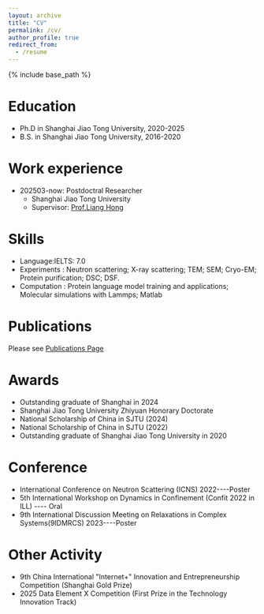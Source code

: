```yaml
---
layout: archive
title: "CV"
permalink: /cv/
author_profile: true
redirect_from:
  - /resume
---
```


{% include base_path %}

Education
======
* Ph.D in Shanghai Jiao Tong University, 2020-2025
* B.S. in Shanghai Jiao Tong University, 2016-2020

Work experience
======
* 202503-now: Postdoctral Researcher
  * Shanghai Jiao Tong University
  * Supervisor: [Prof.Liang Hong](https://ins.sjtu.edu.cn/people/lhong/)
  
Skills
======
* Language:IELTS: 7.0
* Experiments :
  Neutron scattering; X-ray scattering; TEM; SEM; Cryo-EM; Protein purification; DSC; DSF.
* Computation :
  Protein language model training and applications; Molecular simulations with Lammps; Matlab

Publications
======
Please see [Publications Page](phy-yuanxi.github.io/publications)


Awards
======
* Outstanding graduate of Shanghai in 2024
* Shanghai Jiao Tong University Zhiyuan Honorary Doctorate
* National Scholarship of China in SJTU (2024)
* National Scholarship of China in SJTU (2022)
* Outstanding graduate of Shanghai Jiao Tong University in 2020
  
Conference
======
*	International Conference on Neutron Scattering (ICNS) 2022----Poster 
*	5th International Workshop on Dynamics in Confinement (Confit 2022 in ILL) ---- Oral 
*	9th International Discussion Meeting on Relaxations in Complex Systems(9IDMRCS) 2023----Poster

Other Activity
======
* 9th China International "Internet+" Innovation and Entrepreneurship Competition (Shanghai Gold Prize)
* 2025 Data Element X Competition (First Prize in the Technology Innovation Track)

